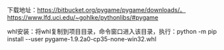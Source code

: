 下载地址：https://bitbucket.org/pygame/pygame/downloads/。https://www.lfd.uci.edu/~gohlke/pythonlibs/#pygame

whl安装：将whl复制到项目目录，命令窗口进入该目录，执行：python -m pip install --user pygame-1.9.2a0-cp35-none-win32.whl